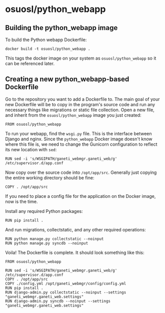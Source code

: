 osuosl/python_webapp
=============

Building the python_webapp image
--------------------------------

To build the Python webapp Dockerfile:

    docker build -t osuosl/python_webapp .

This tags the docker image on your system as ```osuosl/python_webapp``` so
it can be referenced later.

Creating a new python_webapp-based Dockerfile
---------------------------------------------

Go to the repository you want to add a Dockerfile to. The main goal of
your new Dockerfile will be to copy in the program's source code and run any
necessary things like migrations or static file collection. Open a new file,
and inherit from the ```osuosl/python_webapp``` image you just created:

    FROM osuosl/python_webapp

To run your webapp, find the ```wsgi.py``` file. This is the interface between
Django and nginx. Since the ```python_webapp``` Docker image doesn't know where
this file is, we need to change the Gunicorn configuration to reflect its new
location with ```sed```:

    RUN sed -i 's/WSGIPATH/ganeti_webmgr.ganeti_web/g' /etc/supervisor.d/app.conf

Now copy over the source code into ```/opt/app/src```. Generally just copying
the entire working directory should be fine:

    COPY . /opt/app/src

If you need to place a config file for the application on the Docker image, now
is the time.

Install any required Python packages:

    RUN pip install .

And run migrations, collectstatic, and any other required operations:

    RUN python manage.py collectstatic --noinput
    RUN python manage.py syncdb --noinput

Voila! The Dockerfile is complete. It should look something like this:

    FROM osuosl/python_webapp

    RUN sed -i 's/WSGIPATH/ganeti_webmgr.ganeti_web/g' /etc/supervisor.d/app.conf
    COPY . /opt/app/src
    COPY ./config.yml /opt/ganeti_webmgr/config/config.yml
    RUN pip install .
    RUN django-admin.py collectstatic --noinput --settings "ganeti_webmgr.ganeti_web.settings"
    RUN django-admin.py syncdb --noinput --settings "ganeti_webmgr.ganeti_web.settings"

